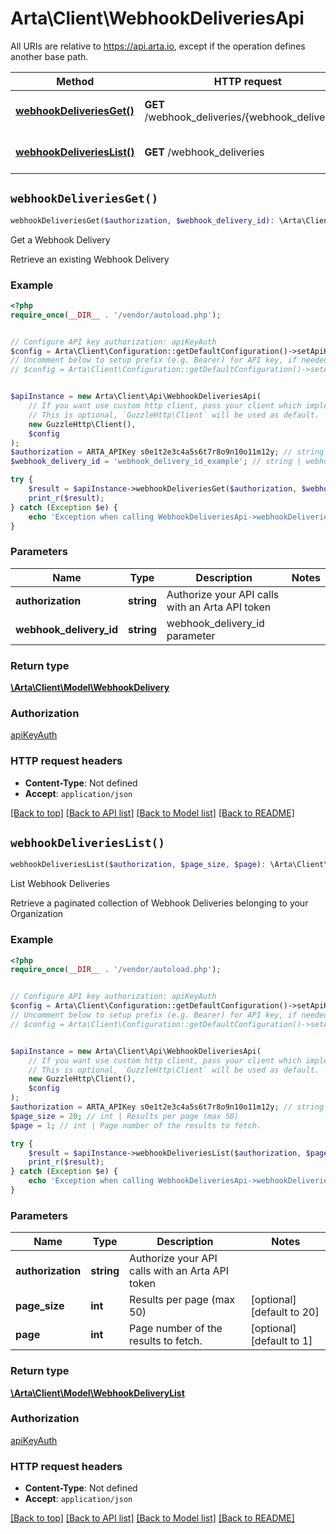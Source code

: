 # Arta\Client\WebhookDeliveriesApi

All URIs are relative to https://api.arta.io, except if the operation defines another base path.

| Method | HTTP request | Description |
| ------------- | ------------- | ------------- |
| [**webhookDeliveriesGet()**](WebhookDeliveriesApi.md#webhookDeliveriesGet) | **GET** /webhook_deliveries/{webhook_delivery_id} | Get a Webhook Delivery |
| [**webhookDeliveriesList()**](WebhookDeliveriesApi.md#webhookDeliveriesList) | **GET** /webhook_deliveries | List Webhook Deliveries |


## `webhookDeliveriesGet()`

```php
webhookDeliveriesGet($authorization, $webhook_delivery_id): \Arta\Client\Model\WebhookDelivery
```

Get a Webhook Delivery

Retrieve an existing Webhook Delivery

### Example

```php
<?php
require_once(__DIR__ . '/vendor/autoload.php');


// Configure API key authorization: apiKeyAuth
$config = Arta\Client\Configuration::getDefaultConfiguration()->setApiKey('Authorization', 'YOUR_API_KEY');
// Uncomment below to setup prefix (e.g. Bearer) for API key, if needed
// $config = Arta\Client\Configuration::getDefaultConfiguration()->setApiKeyPrefix('Authorization', 'Bearer');


$apiInstance = new Arta\Client\Api\WebhookDeliveriesApi(
    // If you want use custom http client, pass your client which implements `GuzzleHttp\ClientInterface`.
    // This is optional, `GuzzleHttp\Client` will be used as default.
    new GuzzleHttp\Client(),
    $config
);
$authorization = ARTA_APIKey s0e1t2e3c4a5s6t7r8o9n10o11m12y; // string | Authorize your API calls with an Arta API token
$webhook_delivery_id = 'webhook_delivery_id_example'; // string | webhook_delivery_id parameter

try {
    $result = $apiInstance->webhookDeliveriesGet($authorization, $webhook_delivery_id);
    print_r($result);
} catch (Exception $e) {
    echo 'Exception when calling WebhookDeliveriesApi->webhookDeliveriesGet: ', $e->getMessage(), PHP_EOL;
}
```

### Parameters

| Name | Type | Description  | Notes |
| ------------- | ------------- | ------------- | ------------- |
| **authorization** | **string**| Authorize your API calls with an Arta API token | |
| **webhook_delivery_id** | **string**| webhook_delivery_id parameter | |

### Return type

[**\Arta\Client\Model\WebhookDelivery**](../Model/WebhookDelivery.md)

### Authorization

[apiKeyAuth](../../README.md#apiKeyAuth)

### HTTP request headers

- **Content-Type**: Not defined
- **Accept**: `application/json`

[[Back to top]](#) [[Back to API list]](../../README.md#endpoints)
[[Back to Model list]](../../README.md#models)
[[Back to README]](../../README.md)

## `webhookDeliveriesList()`

```php
webhookDeliveriesList($authorization, $page_size, $page): \Arta\Client\Model\WebhookDeliveryList
```

List Webhook Deliveries

Retrieve a paginated collection of Webhook Deliveries belonging to your Organization

### Example

```php
<?php
require_once(__DIR__ . '/vendor/autoload.php');


// Configure API key authorization: apiKeyAuth
$config = Arta\Client\Configuration::getDefaultConfiguration()->setApiKey('Authorization', 'YOUR_API_KEY');
// Uncomment below to setup prefix (e.g. Bearer) for API key, if needed
// $config = Arta\Client\Configuration::getDefaultConfiguration()->setApiKeyPrefix('Authorization', 'Bearer');


$apiInstance = new Arta\Client\Api\WebhookDeliveriesApi(
    // If you want use custom http client, pass your client which implements `GuzzleHttp\ClientInterface`.
    // This is optional, `GuzzleHttp\Client` will be used as default.
    new GuzzleHttp\Client(),
    $config
);
$authorization = ARTA_APIKey s0e1t2e3c4a5s6t7r8o9n10o11m12y; // string | Authorize your API calls with an Arta API token
$page_size = 20; // int | Results per page (max 50)
$page = 1; // int | Page number of the results to fetch.

try {
    $result = $apiInstance->webhookDeliveriesList($authorization, $page_size, $page);
    print_r($result);
} catch (Exception $e) {
    echo 'Exception when calling WebhookDeliveriesApi->webhookDeliveriesList: ', $e->getMessage(), PHP_EOL;
}
```

### Parameters

| Name | Type | Description  | Notes |
| ------------- | ------------- | ------------- | ------------- |
| **authorization** | **string**| Authorize your API calls with an Arta API token | |
| **page_size** | **int**| Results per page (max 50) | [optional] [default to 20] |
| **page** | **int**| Page number of the results to fetch. | [optional] [default to 1] |

### Return type

[**\Arta\Client\Model\WebhookDeliveryList**](../Model/WebhookDeliveryList.md)

### Authorization

[apiKeyAuth](../../README.md#apiKeyAuth)

### HTTP request headers

- **Content-Type**: Not defined
- **Accept**: `application/json`

[[Back to top]](#) [[Back to API list]](../../README.md#endpoints)
[[Back to Model list]](../../README.md#models)
[[Back to README]](../../README.md)

